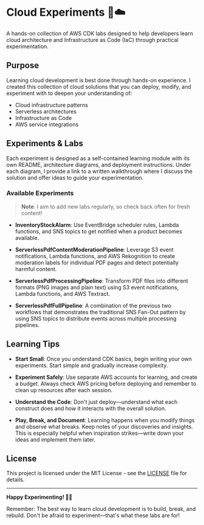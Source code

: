 # Cloud Experiments 🧪☁️

A hands-on collection of AWS CDK labs designed to help developers learn cloud architecture and Infrastructure as Code (IaC) through practical experimentation.

## Purpose

Learning cloud development is best done through hands-on experience. I created this collection of cloud solutions that you can deploy, modify, and experiment with to deepen your understanding of:

- Cloud infrastructure patterns
- Serverless architectures  
- Infrastructure as Code
- AWS service integrations

## Experiments & Labs

Each experiment is designed as a self-contained learning module with its own README, architecture diagrams, and deployment instructions. Under each diagram, I provide a link to a written walkthrough where I discuss the solution and offer ideas to guide your experimentation.

### Available Experiments

> **Note**: I aim to add new labs regularly, so check back often for fresh content!

- **InventoryStockAlarm**: Use EventBridge scheduler rules, Lambda functions, and SNS topics to get notified when a product becomes available.

- **ServerlessPdfContentModerationPipeline**: Leverage S3 event notifications, Lambda functions, and AWS Rekognition to create moderation labels for individual PDF pages and detect potentially harmful content.

- **ServerlessPdfProcessingPipeline**: Transform PDF files into different formats (PNG images and plain text) using S3 event notifications, Lambda functions, and AWS Textract.

- **ServerlessPdfFullPipeline**: A combination of the previous two workflows that demonstrates the traditional SNS Fan-Out pattern by using SNS topics to distribute events across multiple processing pipelines.

## Learning Tips

- **Start Small**: Once you understand CDK basics, begin writing your own experiments. Start simple and gradually increase complexity.

- **Experiment Safely**: Use separate AWS accounts for learning, and create a budget. Always check AWS pricing before deploying and remember to clean up resources after each session.

- **Understand the Code**: Don't just deploy—understand what each construct does and how it interacts with the overall solution.

- **Play, Break, and Document**: Learning happens when you modify things and observe what breaks. Keep notes of your discoveries and insights. This is especially helpful when inspiration strikes—write down your ideas and implement them later.


## License

This project is licensed under the MIT License - see the [LICENSE](LICENSE) file for details.

---

**Happy Experimenting! 🚀🧪**

Remember: The best way to learn cloud development is to build, break, and rebuild. Don't be afraid to experiment—that's what these labs are for!